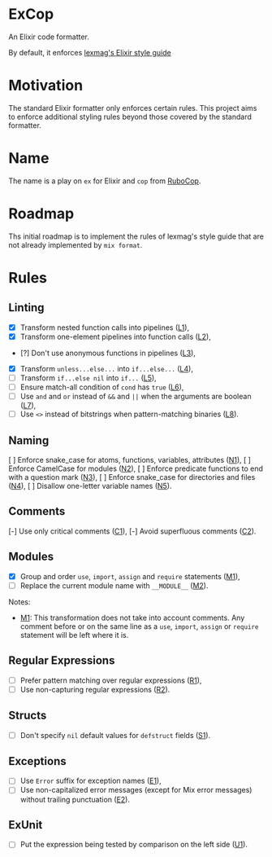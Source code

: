# ExCop

An Elixir code formatter.

By default, it enforces [lexmag's Elixir style guide](https://github.com/lexmag/elixir-style-guide)

# Motivation

The standard Elixir formatter only enforces certain rules. This project aims to
enforce additional styling rules beyond those covered by the standard formatter.

# Name

The name is a play on `ex` for Elixir and `cop` from [RuboCop](https://rubocop.org/).

# Roadmap

Ths initial roadmap is to implement the rules of lexmag's style guide that
are not already implemented by `mix format`.

# Rules

## Linting

* [x] Transform nested function calls into pipelines ([L1]),
* [x] Transform one-element pipelines into function calls ([L2]),
* [?] Don't use anonymous functions in pipelines ([L3]),
* [x] Transform `unless...else...` into `if...else...` ([L4]),
* [ ] Transform `if...else nil` into `if...` ([L5]),
* [ ] Ensure match-all condition of `cond` has `true` ([L6]),
* [ ] Use `and` and `or` instead of `&&` and `||` when the arguments are boolean ([L7]),
* [ ] Use `<>` instead of bitstrings when pattern-matching binaries ([L8]).

[L1]: https://github.com/lexmag/elixir-style-guide#pipeline-operator
[L2]: https://github.com/lexmag/elixir-style-guide#needless-pipeline
[L3]: https://github.com/lexmag/elixir-style-guide#anonymous-pipeline
[L4]: https://github.com/lexmag/elixir-style-guide#no-else-with-unless
[L5]: https://github.com/lexmag/elixir-style-guide#no-nil-else
[L6]: https://github.com/lexmag/elixir-style-guide#true-in-cond
[L7]: https://github.com/lexmag/elixir-style-guide#boolean-operators
[L8]: https://github.com/lexmag/elixir-style-guide#patterns-matching-binaries

## Naming

[ ] Enforce snake_case for atoms, functions, variables, attributes ([N1]),
[ ] Enforce CamelCase for modules ([N2]),
[ ] Enforce predicate functions to end with a question mark ([N3]),
[ ] Enforce snake_case for directories and files ([N4]),
[ ] Disallow one-letter variable names ([N5]).

[N1]: https://github.com/lexmag/elixir-style-guide#snake-case-atoms-funs-vars-attrs
[N2]: https://github.com/lexmag/elixir-style-guide#camelcase-modules
[N3]: https://github.com/lexmag/elixir-style-guide#predicate-funs-name
[N4]: https://github.com/lexmag/elixir-style-guide#snake-case-dirs-files
[N5]: https://github.com/lexmag/elixir-style-guide#one-letter-var

## Comments

[-] Use only critical comments ([C1]),
[-] Avoid superfluous comments ([C2]).

[C1]: https://github.com/lexmag/elixir-style-guide#critical-comments
[C2]: https://github.com/lexmag/elixir-style-guide#no-superfluous-comments

## Modules

* [x] Group and order `use`, `import`, `assign` and `require` statements ([M1]),
* [ ] Replace the current module name with `__MODULE__` ([M2]).

Notes:

* [M1][M1]:
  This transformation does not take into account comments. Any comment before
  or on the same line as a `use`, `import`, `assign` or `require` statement
  will be left where it is.

[M1]: https://github.com/lexmag/elixir-style-guide#module-layout
[M2]: https://github.com/lexmag/elixir-style-guide#current-module-reference

## Regular Expressions

* [ ] Prefer pattern matching over regular expressions ([R1]),
* [ ] Use non-capturing regular expressions ([R2]).

[R1]: https://github.com/lexmag/elixir-style-guide#pattern-matching-over-regexp
[R2]: https://github.com/lexmag/elixir-style-guide#non-capturing-regexp

## Structs

* [ ] Don't specify `nil` default values for `defstruct` fields ([S1]).

[S1]: https://github.com/lexmag/elixir-style-guide#defstruct-fields-default

## Exceptions

* [ ] Use `Error` suffix for exception names ([E1]),
* [ ] Use non-capitalized error messages (except for Mix error messages) without trailing punctuation ([E2]).

[E1]: https://github.com/lexmag/elixir-style-guide#exception-naming
[E2]: https://github.com/lexmag/elixir-style-guide#exception-message

## ExUnit

* [ ] Put the expression being tested by comparison on the left side ([U1]).

[U1]: https://github.com/lexmag/elixir-style-guide#exunit-assertion-side
